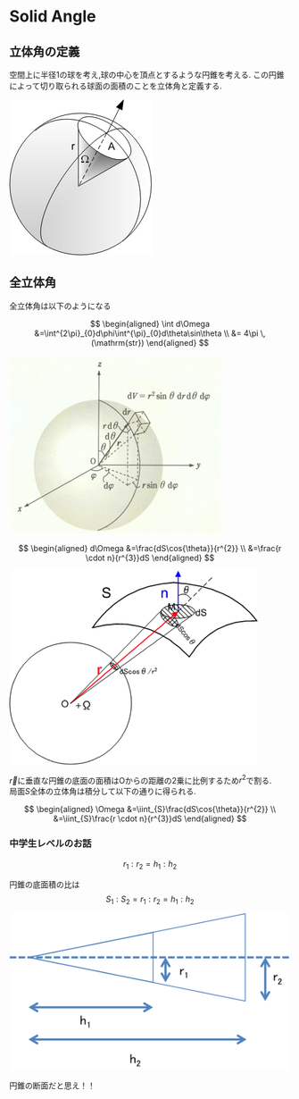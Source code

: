 # Solid Angle

## 立体角の定義

空間上に半径1の球を考え,球の中心を頂点とするような円錐を考える.
この円錐によって切り取られる球面の面積のことを立体角と定義する.

![solid_angle_1](../images/physics/solid_angle_1.png)

## 全立体角

全立体角は以下のようになる

$$
\begin{aligned}
\int d\Omega &=\int^{2\pi}_{0}d\phi\int^{\pi}_{0}d\theta\sin\theta \\
&= 4\pi \, (\mathrm{str})
\end{aligned}
$$

![solid_angle_2](../images/physics/solid_angle_2.png)

$$
\begin{aligned}
d\Omega &=\frac{dS\cos{\theta}}{r^{2}} \\
&=\frac{r \cdot n}{r^{3}}dS 
\end{aligned}
$$

![solid_angle_3](../images/physics/solid_angle_3.png)

$\vec{r}$に垂直な円錐の底面の面積はOからの距離の2乗に比例するため$r^{2}$で割る.  
局面$S$全体の立体角は積分して以下の通りに得られる.  

$$
\begin{aligned}
\Omega &=\iint_{S}\frac{dS\cos{\theta}}{r^{2}} \\
&=\iint_{S}\frac{r \cdot n}{r^{3}}dS 
\end{aligned}
$$


### 中学生レベルのお話 

$$
r_{1} : r_{2} = h_{1} : h_{2}
$$

円錐の底面積の比は 
$$
S_{1} : S_{2} = r_{1} : r_{2} = h_{1} : h_{2}
$$

![solid_angle_4](../images/physics/solid_angle_4.png)

円錐の断面だと思え！！
